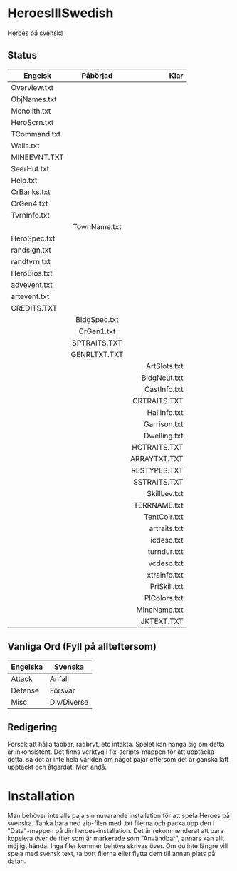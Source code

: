 HeroesIIISwedish
================

Heroes på svenska

Status
------

| Engelsk       | Påbörjad      | Klar         |
| ------------- |:-------------:| ------------:|
| Overview.txt  |               |              |
| ObjNames.txt  |               |              |
| Monolith.txt  |               |              |
| HeroScrn.txt  |               |              |
| TCommand.txt  |               |              |
| Walls.txt     |               |              |
| MINEEVNT.TXT  |               |              |
| SeerHut.txt   |               |              |
| Help.txt      |               |              |
| CrBanks.txt   |               |              |
| CrGen4.txt    |               |              |
| TvrnInfo.txt  |               |              |
|               | TownName.txt  |              |
| HeroSpec.txt  |               |              |
| randsign.txt  |               |              |
| randtvrn.txt  |               |              |
| HeroBios.txt  |               |              |
| advevent.txt  |               |              |
| artevent.txt  |               |              |
| CREDITS.TXT   |               |              |
|               | BldgSpec.txt  |              |
|               | CrGen1.txt    |              |
|               | SPTRAITS.TXT  |              |
|               | GENRLTXT.TXT  |              |
|               |               | ArtSlots.txt |
|               |               | BldgNeut.txt |
|               |               | CastInfo.txt |
|               |               | CRTRAITS.TXT |
|               |               | HallInfo.txt |
|               |               | Garrison.txt |
|               |               | Dwelling.txt |
|               |               | HCTRAITS.TXT |
|               |               | ARRAYTXT.TXT |
|               |               | RESTYPES.TXT |
|               |               | SSTRAITS.TXT |
|               |               | SkillLev.txt |
|               |               | TERRNAME.txt |
|               |               | TentColr.txt |
|               |               | artraits.txt |
|               |               | icdesc.txt   |
|               |               | turndur.txt  |
|               |               | vcdesc.txt   |
|               |               | xtrainfo.txt |
|               |               | PriSkill.txt |
|               |               | PlColors.txt |
|               |               | MineName.txt |
|               |               | JKTEXT.TXT   |

Vanliga Ord (Fyll på allteftersom)
-----------

Engelska      | Svenska
------------- | -------------
Attack        | Anfall
Defense       | Försvar
Misc.         | Div/Diverse



Redigering
----------

Försök att hålla tabbar, radbryt, etc intakta. Spelet kan hänga sig om detta är inkonsistent. Det finns verktyg i fix-scripts-mappen för att upptäcka detta, så det är inte hela världen om något pajar eftersom det är ganska lätt upptäckt och åtgärdat. Men ändå.

Installation
============

Man behöver inte alls paja sin nuvarande installation för att spela Heroes på svenska. Tanka bara ned zip-filen med .txt filerna och packa upp den i "Data"-mappen på din heroes-installation. Det är rekommenderat att bara kopeiera över de filer som är markerade som "Användbar", annars kan allt möjligt hända. Inga filer kommer behöva skrivas över. Om du inte längre vill spela med svensk text, ta bort filerna eller flytta dem till annan plats på datan.
